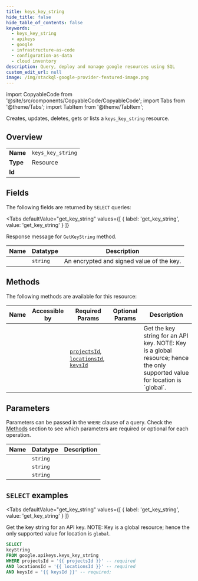 ```yaml
--- 
title: keys_key_string
hide_title: false
hide_table_of_contents: false
keywords:
  - keys_key_string
  - apikeys
  - google
  - infrastructure-as-code
  - configuration-as-data
  - cloud inventory
description: Query, deploy and manage google resources using SQL
custom_edit_url: null
image: /img/stackql-google-provider-featured-image.png
---
```


import CopyableCode from '@site/src/components/CopyableCode/CopyableCode';
import Tabs from '@theme/Tabs';
import TabItem from '@theme/TabItem';

Creates, updates, deletes, gets or lists a <code>keys_key_string</code> resource.

## Overview
<table><tbody>
<tr><td><b>Name</b></td><td><code>keys_key_string</code></td></tr>
<tr><td><b>Type</b></td><td>Resource</td></tr>
<tr><td><b>Id</b></td><td><CopyableCode code="google.apikeys.keys_key_string" /></td></tr>
</tbody></table>

## Fields

The following fields are returned by `SELECT` queries:

<Tabs
    defaultValue="get_key_string"
    values={[
        { label: 'get_key_string', value: 'get_key_string' }
    ]}
>
<TabItem value="get_key_string">

Response message for `GetKeyString` method.

<table>
<thead>
    <tr>
    <th>Name</th>
    <th>Datatype</th>
    <th>Description</th>
    </tr>
</thead>
<tbody>
<tr>
    <td><CopyableCode code="keyString" /></td>
    <td><code>string</code></td>
    <td>An encrypted and signed value of the key.</td>
</tr>
</tbody>
</table>
</TabItem>
</Tabs>

## Methods

The following methods are available for this resource:

<table>
<thead>
    <tr>
    <th>Name</th>
    <th>Accessible by</th>
    <th>Required Params</th>
    <th>Optional Params</th>
    <th>Description</th>
    </tr>
</thead>
<tbody>
<tr>
    <td><a href="#get_key_string"><CopyableCode code="get_key_string" /></a></td>
    <td><CopyableCode code="select" /></td>
    <td><a href="#parameter-projectsId"><code>projectsId</code></a>, <a href="#parameter-locationsId"><code>locationsId</code></a>, <a href="#parameter-keysId"><code>keysId</code></a></td>
    <td></td>
    <td>Get the key string for an API key. NOTE: Key is a global resource; hence the only supported value for location is `global`.</td>
</tr>
</tbody>
</table>

## Parameters

Parameters can be passed in the `WHERE` clause of a query. Check the [Methods](#methods) section to see which parameters are required or optional for each operation.

<table>
<thead>
    <tr>
    <th>Name</th>
    <th>Datatype</th>
    <th>Description</th>
    </tr>
</thead>
<tbody>
<tr id="parameter-keysId">
    <td><CopyableCode code="keysId" /></td>
    <td><code>string</code></td>
    <td></td>
</tr>
<tr id="parameter-locationsId">
    <td><CopyableCode code="locationsId" /></td>
    <td><code>string</code></td>
    <td></td>
</tr>
<tr id="parameter-projectsId">
    <td><CopyableCode code="projectsId" /></td>
    <td><code>string</code></td>
    <td></td>
</tr>
</tbody>
</table>

## `SELECT` examples

<Tabs
    defaultValue="get_key_string"
    values={[
        { label: 'get_key_string', value: 'get_key_string' }
    ]}
>
<TabItem value="get_key_string">

Get the key string for an API key. NOTE: Key is a global resource; hence the only supported value for location is `global`.

```sql
SELECT
keyString
FROM google.apikeys.keys_key_string
WHERE projectsId = '{{ projectsId }}' -- required
AND locationsId = '{{ locationsId }}' -- required
AND keysId = '{{ keysId }}' -- required;
```
</TabItem>
</Tabs>
